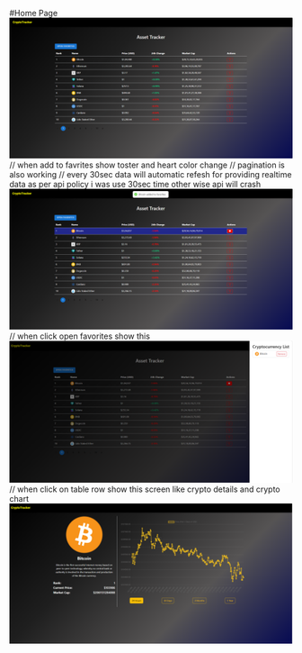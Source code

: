 #Home Page 
![alt text](image.png)
// when add to favrites show toster and heart color change 
// pagination is also working 
// every 30sec data will automatic refesh for providing realtime data  as per api policy i was use 30sec time other wise api will crash
 ![alt text](image-1.png)
// when click open favorites show this 
 ![alt text](image-2.png)  
// when click on table row show this screen like crypto details and crypto chart
![alt text](image-3.png)